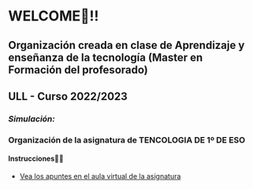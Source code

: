 # WELCOME​🤟​!!
## Organización creada en clase de Aprendizaje y enseñanza de la tecnología (Master en Formación del profesorado)
## ULL - Curso 2022/2023
### ***Simulación:***
### **Organización de la asignatura de TENCOLOGIA DE 1º DE ESO**
#### Instrucciones:loudspeaker::loudspeaker:
* [Vea los apuntes en el aula virtual de la asignatura](https://campusdoctoradoyposgrado2223.ull.es/course/view.php?id=2223110052)
